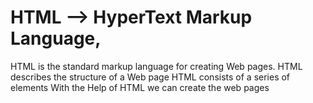  # HTML -->  HyperText Markup Language, 
 HTML is the standard markup language for creating Web pages.
 HTML describes the structure of a Web page
 HTML consists of a series of elements
 With the Help of HTML we can create the web pages 
